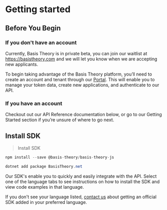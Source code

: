 # Getting started
## Before You Begin
### If you don't have an account

Currently, Basis Theory is in private beta, you can join our waitlist at https://basistheory.com and we will let you know when we are accepting new applicants.

To begin taking advantage of the Basis Theory platform, you’ll need to create an account and tenant through our [Portal](https://portal.basistheory.com). This will enable you to manage your token data, create new applications, and authenticate to our API.

### If you have an account

Checkout out our API Reference documentation below, or go to our Getting Started section if you’re unsure of where to go next.

## Install SDK

> Install SDK

```javascript
npm install --save @basis-theory/basis-theory-js
```

```csharp
dotnet add package BasisTheory.net 
```

Our SDK's enable you to quickly and easily integrate with the API. Select one of the language tabs to see instructions on how to install the SDK and view code examples in that language.

If you don't see your language listed, <a href="mailto:support@basistheory.com?subject=API SDK Language Support">contact us</a> about getting an official SDK added in your preferred language.
